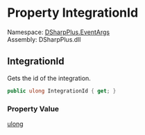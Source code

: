 # Property IntegrationId

Namespace: [DSharpPlus.EventArgs](DSharpPlus.EventArgs.md)  
Assembly: DSharpPlus.dll

## <a id="DSharpPlus_EventArgs_IntegrationDeleteEventArgs_IntegrationId"></a>IntegrationId

Gets the id of the integration.

```csharp
public ulong IntegrationId { get; }
```

### Property Value

[ulong](https://learn.microsoft.com/dotnet/api/system.uint64)

